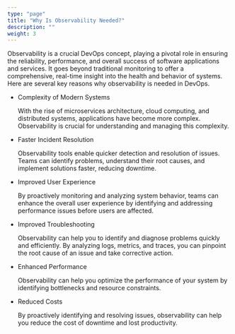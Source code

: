 ```yaml
---
type: "page"
title: "Why Is Observability Needed?"
description: ""
weight: 3
---
```


Observability is a crucial DevOps concept, playing a pivotal role in ensuring the reliability, performance, and overall success of software applications and services. It goes beyond traditional monitoring to offer a comprehensive, real-time insight into the health and behavior of systems. Here are several key reasons why observability is needed in DevOps.

- Complexity of Modern Systems
    
    With the rise of microservices architecture, cloud computing, and distributed systems, applications have become more complex. Observability is crucial for understanding and managing this complexity.
- Faster Incident Resolution
    
    Observability tools enable quicker detection and resolution of issues. Teams can identify problems, understand their root causes, and implement solutions faster, reducing downtime.
- Improved User Experience
    
    By proactively monitoring and analyzing system behavior, teams can enhance the overall user experience by identifying and addressing performance issues before users are affected.
- Improved Troubleshooting
    
    Observability can help you to identify and diagnose problems quickly and efficiently. By analyzing logs, metrics, and traces, you can pinpoint the root cause of an issue and take corrective action.
- Enhanced Performance
    
    Observability can help you optimize the performance of your system by identifying bottlenecks and resource constraints.
- Reduced Costs
    
    By proactively identifying and resolving issues, observability can help you reduce the cost of downtime and lost productivity.